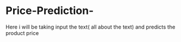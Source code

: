 # Price-Prediction-
Here i will be taking input the text( all about the text) and predicts the product price 
